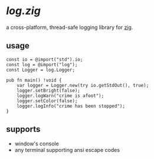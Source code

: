 # *log.zig*
a cross-platform, thread-safe logging library for [zig](https://ziglang.org/).

## usage
```zig
const io = @import("std").io;
const log = @import("log");
const Logger = log.Logger;

pub fn main() !void {
    var logger = Logger.new(try io.getStdOut(), true);
    logger.setBright(false);
    logger.logWarn("crime is afoot");
    logger.setColor(false);
    logger.logInfo("crime has been stopped");
}
```

## supports
  - window's console
  - any terminal supporting ansi escape codes
